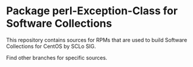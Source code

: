 # Package perl-Exception-Class for Software Collections

This repository contains sources for RPMs that are used
to build Software Collections for CentOS by SCLo SIG.

Find other branches for specific sources.
